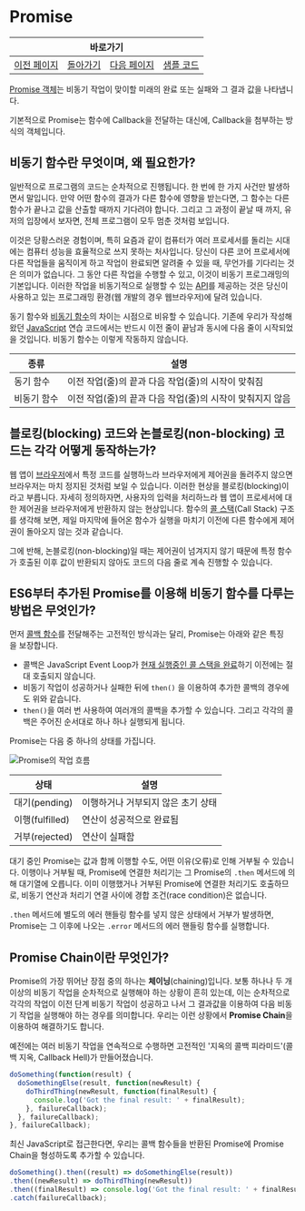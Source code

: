 # Promise

<table>
    <thead>
        <tr>
            <th colspan="4" style="text-align: center;">바로가기</th>
        </tr>
    </thead>
    <tbody>
        <tr>
            <td>
                <a href="/../javascript/docs/0730.html">이전 페이지</a>
            </td>
            <td>
                <a href="/../javascript/">돌아가기</a>
            </td>
            <td>
                <a href="/../javascript/docs/0802.html">다음 페이지</a>
            </td>
            <td>
                <a href="/../javascript/0731/">샘플 코드</a>
            </td>
        </tr>
    </tbody>
</table>

[Promise 객체](/javascript/docs/glossary.html#promise)는 비동기 작업이 맞이할 미래의 완료 또는 실패와 그 결과 값을 나타냅니다. 

기본적으로 Promise는 함수에 Callback을 전달하는 대신에, Callback을 첨부하는 방식의 객체입니다.

## 비동기 함수란 무엇이며, 왜 필요한가?

일반적으로 프로그램의 코드는 순차적으로 진행됩니다. 한 번에 한 가지 사건만 발생하면서 말입니다. 만약 어떤 함수의 결과가 다른 함수에 영향을 받는다면, 그 함수는 다른 함수가 끝나고 값을 산출할 때까지 기다려야 합니다. 그리고 그 과정이 끝날 때 까지, 유저의 입장에서 보자면, 전체 프로그램이 모두 멈춘 것처럼 보입니다.

이것은 당황스러운 경험이며, 특히 요즘과 같이 컴퓨터가 여러 프로세서를 돌리는 시대에는 컴퓨터 성능을 효율적으로 쓰지 못하는 처사입니다. 당신이 다른 코어 프로세서에 다른 작업들을 움직이게 하고 작업이 완료되면 알려줄 수 있을 때, 무언가를 기다리는 것은 의미가 없습니다. 그 동안 다른 작업을 수행할 수 있고, 이것이 비동기 프로그래밍의 기본입니다. 이러한 작업을 비동기적으로 실행할 수 있는 [API](/javascript/docs/glossary.html#api)를 제공하는 것은 당신이 사용하고 있는 프로그래밍 환경(웹 개발의 경우 웹브라우저)에 달려 있습니다.

동기 함수와 [비동기 함수](/javascript/docs/glossary.html#비동기-프로그래밍)의 차이는 시점으로 비유할 수 있습니다. 기존에 우리가 작성해 왔던 [JavaScript](/javascript/docs/glossary.html#javascript) 연습 코드에서는 반드시 이전 줄이 끝남과 동시에 다음 줄이 시작되었을 것입니다. 비동기 함수는 이렇게 작동하지 않습니다.

| 종류 | 설명 |
| --- | --- |
| 동기 함수 | 이전 작업(줄)의 끝과 다음 작업(줄)의 시작이 맞춰짐 |
| 비동기 함수 | 이전 작업(줄)의 끝과 다음 작업(줄)의 시작이 맞춰지지 않음 |

## 블로킹(blocking) 코드와 논블로킹(non-blocking) 코드는 각각 어떻게 동작하는가?

웹 앱이 [브라우저](/javascript/docs/glossary.html#브라우저)에서 특정 코드를 실행하느라 브라우저에게 제어권을 돌려주지 않으면 브라우저는 마치 정지된 것처럼 보일 수 있습니다. 이러한 현상을 블로킹(blocking)이라고 부릅니다. 자세히 정의하자면, 사용자의 입력을 처리하느라 웹 앱이 프로세서에 대한 제어권을 브라우저에게 반환하지 않는 현상입니다. 함수의 [콜 스택](/javascript/docs/glossary.html#콜-스택)(Call Stack) 구조를 생각해 보면, 제일 마지막에 들어온 함수가 실행을 마치기 이전에 다른 함수에게 제어권이 돌아오지 않는 것과 같습니다. 

그에 반해, 논블로킹(non-blocking)일 때는 제어권이 넘겨지지 않기 때문에 특정 함수가 호출된 이후 값이 반환되지 않아도 코드의 다음 줄로 계속 진행할 수 있습니다.

## ES6부터 추가된 Promise를 이용해 비동기 함수를 다루는 방법은 무엇인가?

먼저 [콜백 함수](/javascript/docs/glossary.html#콜백-함수)를 전달해주는 고전적인 방식과는 달리, Promise는 아래와 같은 특징을 보장합니다.

* 콜백은 JavaScript Event Loop가 [현재 실행중인 콜 스택을 완료](https://developer.mozilla.org/en-US/docs/Web/JavaScript/EventLoop#run-to-completion)하기 이전에는 절대 호출되지 않습니다.
* 비동기 작업이 성공하거나 실패한 뒤에 `then()` 을 이용하여 추가한 콜백의 경우에도 위와 같습니다.
* `then()`을 여러 번 사용하여 여러개의 콜백을 추가할 수 있습니다. 그리고 각각의 콜백은 주어진 순서대로 하나 하나 실행되게 됩니다.

Promise는 다음 중 하나의 상태를 가집니다.

![Promise의 작업 흐름](https://user-images.githubusercontent.com/52960121/126061518-413f8376-d66d-4013-ab6a-ae56b526eb72.png)

| 상태 | 설명 | 
| --- | --- | 
| 대기(pending) | 이행하거나 거부되지 않은 초기 상태 | 
| 이행(fulfilled) | 연산이 성공적으로 완료됨 | 
| 거부(rejected) | 연산이 실패함 | 

대기 중인 Promise는 값과 함께 이행할 수도, 어떤 이유(오류)로 인해 거부될 수 있습니다. 이행이나 거부될 때, Promise에 연결한 처리기는 그 Promise의 `.then` 메서드에 의해 대기열에 오릅니다. 이미 이행했거나 거부된 Promise에 연결한 처리기도 호출하므로, 비동기 연산과 처리기 연결 사이에 경합 조건(race condition)은 없습니다.

`.then` 메서드에 별도의 에러 핸들링 함수를 넣지 않은 상태에서 거부가 발생하면, Promise는 그 이후에 나오는 `.error` 메서드의 에러 핸들링 함수를 실행합니다.

## Promise Chain이란 무엇인가?

Promise의 가장 뛰어난 장점 중의 하나는 **체이닝**(chaining)입니다. 보통 하나나 두 개 이상의 비동기 작업을 순차적으로 실행해야 하는 상황이 흔히 있는데, 이는 순차적으로 각각의 작업이 이전 단계 비동기 작업이 성공하고 나서 그 결과값을 이용하여 다음 비동기 작업을 실행해야 하는 경우를 의미합니다. 우리는 이런 상황에서 **Promise Chain**을 이용하여 해결하기도 합니다.

예전에는 여러 비동기 작업을 연속적으로 수행하면 고전적인 '지옥의 콜백 피라미드'(콜백 지옥, Callback Hell)가 만들어졌습니다.

```javascript
doSomething(function(result) {
  doSomethingElse(result, function(newResult) {
    doThirdThing(newResult, function(finalResult) {
      console.log('Got the final result: ' + finalResult);
    }, failureCallback);
  }, failureCallback);
}, failureCallback);
```

최신 JavaScript로 접근한다면, 우리는 콜백 함수들을 반환된 Promise에 Promise Chain을 형성하도록 추가할 수 있습니다.

```javascript
doSomething().then((result) => doSomethingElse(result))
.then((newResult) => doThirdThing(newResult))
.then((finalResult) => console.log('Got the final result: ' + finalResult))
.catch(failureCallback);
```